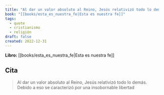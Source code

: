 ```yaml
---
title: "Al dar un valor absoluto al Reino, Jesús relativizó todo lo demás. Debido a eso ..."
book: "[[books/esta_es_nuestra_fe|Esta es nuestra fe]]"
tags:
  - quote
  - cristianismo
  - religión
draft: false
created: 2022-12-31
---
```


**Libro:** [[books/esta_es_nuestra_fe|Esta es nuestra fe]]

## Cita
> Al dar un valor absoluto al Reino, Jesús relativizó todo lo demás. Debido a eso se caracterizó por una insobornable libertad
